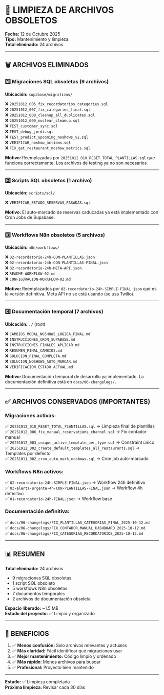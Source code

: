 # 🧹 LIMPIEZA DE ARCHIVOS OBSOLETOS

**Fecha:** 12 de Octubre 2025  
**Tipo:** Mantenimiento y limpieza  
**Total eliminado:** 24 archivos

---

## 🗑️ ARCHIVOS ELIMINADOS

### **1️⃣ Migraciones SQL obsoletas (9 archivos)**

**Ubicación:** `supabase/migrations/`

❌ `20251012_005_fix_recordatorios_categories.sql`  
❌ `20251012_007_fix_categories_final.sql`  
❌ `20251012_008_cleanup_all_duplicates.sql`  
❌ `20251012_009_nuclear_cleanup.sql`  
❌ `TEST_customer_sync.sql`  
❌ `TEST_debug_jordi.sql`  
❌ `TEST_predict_upcoming_noshows_v2.sql`  
❌ `VERIFICAR_noshow_actions.sql`  
❌ `FIX_get_restaurant_noshow_metrics.sql`

**Motivo:** Reemplazadas por `20251012_010_RESET_TOTAL_PLANTILLAS.sql` que funciona correctamente. Los archivos de testing ya no son necesarios.

---

### **2️⃣ Scripts SQL obsoletos (1 archivo)**

**Ubicación:** `scripts/sql/`

❌ `VERIFICAR_ESTADO_RESERVAS_PASADAS.sql`

**Motivo:** El auto-marcado de reservas caducadas ya está implementado con Cron Jobs de Supabase.

---

### **3️⃣ Workflows N8n obsoletos (5 archivos)**

**Ubicación:** `n8n/workflows/`

❌ `02-recordatorio-24h-CON-PLANTILLAS.json`  
❌ `02-recordatorio-24h-CON-PLANTILLAS-FINAL.json`  
❌ `02-recordatorio-24h-META-API.json`  
❌ `README-WORKFLOW-02.md`  
❌ `CONFIGURACION-WORKFLOW-02.md`

**Motivo:** Reemplazados por `02-recordatorio-24h-SIMPLE-FINAL.json` que es la versión definitiva. Meta API no se está usando (se usa Twilio).

---

### **4️⃣ Documentación temporal (7 archivos)**

**Ubicación:** `./` (root)

❌ `CAMBIOS_MODAL_NOSHOWS_LOGICA_FINAL.md`  
❌ `INSTRUCCIONES_CRON_SUPABASE.md`  
❌ `INSTRUCCIONES_FINALES_APLICAR.md`  
❌ `RESUMEN_FINAL_CAMBIOS.md`  
❌ `SOLUCION_FINAL_COMPLETA.md`  
❌ `SOLUCION_NOSHOWS_AUTO_MARCAR.md`  
❌ `VERIFICACION_ESTADO_ACTUAL.md`

**Motivo:** Documentación temporal de desarrollo ya implementado. La documentación definitiva está en `docs/06-changelogs/`.

---

## ✅ ARCHIVOS CONSERVADOS (IMPORTANTES)

### **Migraciones activas:**
✅ `20251012_010_RESET_TOTAL_PLANTILLAS.sql` → Limpieza final de plantillas  
✅ `20251012_006_fix_manual_reservations_channel.sql` → Fix contador manual  
✅ `20251012_003_unique_active_template_per_type.sql` → Constraint único  
✅ `20251012_002_create_default_templates_all_restaurants.sql` → Templates por defecto  
✅ `20251011_002_cron_auto_mark_noshows.sql` → Cron job auto-marcado

### **Workflows N8n activos:**
✅ `02-recordatorio-24h-SIMPLE-FINAL.json` → Workflow 24h definitivo  
✅ `03-alerta-urgente-4h-CON-PLANTILLAS-FINAL.json` → Workflow 4h definitivo  
✅ `01-recordatorio-24h-FINAL.json` → Workflow base

### **Documentación definitiva:**
✅ `docs/06-changelogs/FIX_PLANTILLAS_CATEGORIAS_FINAL_2025-10-12.md`  
✅ `docs/06-changelogs/FIX_CONTADOR_MANUAL_DASHBOARD_2025-10-12.md`  
✅ `docs/06-changelogs/FIX_CATEGORIAS_RECORDATORIOS_2025-10-12.md`

---

## 📊 RESUMEN

**Total eliminado:** 24 archivos  
- 9 migraciones SQL obsoletas  
- 1 script SQL obsoleto  
- 5 workflows N8n obsoletos  
- 7 documentos temporales  
- 2 archivos de documentación obsoleta

**Espacio liberado:** ~1.5 MB  
**Estado del proyecto:** ✅ Limpio y organizado

---

## 🎯 BENEFICIOS

1. ✅ **Menos confusión:** Solo archivos relevantes y actuales
2. ✅ **Más claridad:** Fácil identificar qué migraciones usar
3. ✅ **Mejor mantenimiento:** Código limpio y ordenado
4. ✅ **Más rápido:** Menos archivos para buscar
5. ✅ **Profesional:** Proyecto bien mantenido

---

**Estado:** ✅ Limpieza completada  
**Próxima limpieza:** Revisar cada 30 días


